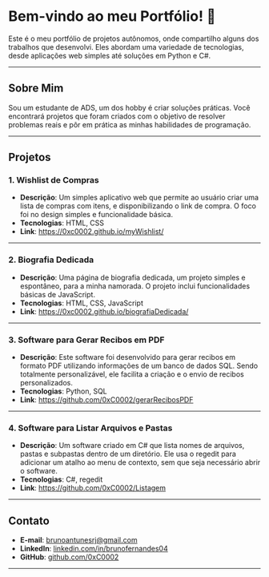 # Bem-vindo ao meu Portfólio! 👋

Este é o meu portfólio de projetos autônomos, onde compartilho alguns dos trabalhos que desenvolvi. Eles abordam uma variedade de tecnologias, desde aplicações web simples até soluções em Python e C#.

---

## Sobre Mim

Sou um estudante de ADS, um dos hobby é criar soluções práticas. Você encontrará projetos que foram criados com o objetivo de resolver problemas reais e pôr em prática as minhas habilidades de programação.

---

## Projetos

### 1. Wishlist de Compras
- **Descrição**: Um simples aplicativo web que permite ao usuário criar uma lista de compras com itens, e disponibilizando o link de compra. O foco foi no design simples e funcionalidade básica.
- **Tecnologias**: HTML, CSS
- **Link**: https://0xc0002.github.io/myWishlist/

---

### 2. Biografia Dedicada
- **Descrição**: Uma página de biografia dedicada, um projeto simples e espontâneo, para a minha namorada. O projeto inclui funcionalidades básicas de JavaScript.
- **Tecnologias**: HTML, CSS, JavaScript
- **Link**: https://0xc0002.github.io/biografiaDedicada/

---

### 3. Software para Gerar Recibos em PDF
- **Descrição**: Este software foi desenvolvido para gerar recibos em formato PDF utilizando informações de um banco de dados SQL. Sendo totalmente personalizável, ele facilita a criação e o envio de recibos personalizados.
- **Tecnologias**: Python, SQL
- **Link**: https://github.com/0xC0002/gerarRecibosPDF

---

### 4. Software para Listar Arquivos e Pastas
- **Descrição**: Um software criado em C# que lista nomes de arquivos, pastas e subpastas dentro de um diretório. Ele usa o regedit para adicionar um atalho ao menu de contexto, sem que seja necessário abrir o software.
- **Tecnologias**: C#, regedit
- **Link**: https://github.com/0xC0002/Listagem

---

## Contato

- **E-mail**: brunoantunesrj@gmail.com
- **LinkedIn**: [linkedin.com/in/brunofernandes04](https://www.linkedin.com/in/brunofernandes04/)
- **GitHub**: [github.com/0xC0002](https://github.com/0xC0002)

---
